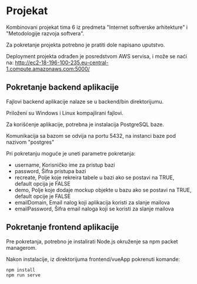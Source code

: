 # Projekat
Kombinovani projekat tima 6 iz predmeta "Internet softverske arhitekture" i "Metodologije razvoja softvera".

Za pokretanje projekta potrebno je pratiti dole napisano uputstvo.

Deployment projekta odrađen je posredstvom AWS servisa, i može se naći na: http://ec2-18-196-100-235.eu-central-1.compute.amazonaws.com:5000/

## Pokretanje backend aplikacije
Fajlovi backend aplikacije nalaze se u backend/bin direktorijumu.

Priloženi su Windows i Linux kompajlirani fajlovi.

Za korišćenje aplikacije, potrebna je instalacija PostgreSQL baze.

Komunikacija sa bazom se odvija na portu 5432, na instanci baze pod nazivom "postgres"

Pri pokretanju moguće je uneti parametre pokretanja:
* username, Korisničko ime za pristup bazi
* password, Šifra pristupa bazi
* recreate, Polje koje rekreira tabele u bazi ako se postavi na TRUE, default opcija je FALSE
* demo, Polje koje dodaje mockup objekte u bazu ako se postavi na TRUE, default opcije je FALSE
* emailDomain, Email nalog koji aplikacija koristi za slanje mailova
* emailPassword, Šifra email naloga koji se koristi za slanje mailova

## Pokretanje frontend aplikacije
Pre pokretanja, potrebno je instalirati Node.js okruženje sa npm packet managerom.

Nakon instalacije, iz direktorijuma frontend/vueApp pokrenuti komande:

```
npm install
npm run serve
```
